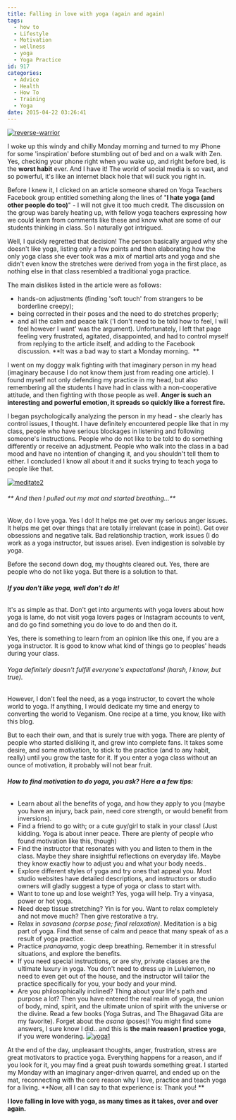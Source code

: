 ```yaml
---
title: Falling in love with yoga (again and again)
tags:
  - how to
  - Lifestyle
  - Motivation
  - wellness
  - yoga
  - Yoga Practice
id: 917
categories:
  - Advice
  - Health
  - How To
  - Training
  - Yoga
date: 2015-04-22 03:26:41
---
```


[![reverse-warrior](http://girlintheraw.com/wp-content/uploads/2015/04/reverse-warrior.jpg)](http://girlintheraw.com/wp-content/uploads/2015/04/reverse-warrior.jpg)

I woke up this windy and chilly Monday morning and turned to my iPhone for some 'inspiration' before stumbling out of bed and on a walk with Zen. Yes, checking your phone right when you wake up, and right before bed, is the **worst habit** ever. And I have it! The world of social media is so vast, and so powerful, it's like an internet black hole that will suck you right in.

Before I knew it, I clicked on an article someone shared on Yoga Teachers Facebook group entitled something along the lines of "**I hate yoga (and other people do too)**" - I will not give it too much credit. The discussion on the group was barely heating up, with fellow yoga teachers expressing how we could learn from comments like these and know what are some of our students thinking in class. So I naturally got intrigued.

Well, I quickly regretted that decision! The person basically argued why she doesn't like yoga, listing only a few points and then elaborating how the only yoga class she ever took was a mix of martial arts and yoga and she didn't even know the stretches were derived from yoga in the first place, as nothing else in that class resembled a traditional yoga practice.

The main dislikes listed in the article were as follows:

*   hands-on adjustments (finding 'soft touch' from strangers to be borderline creepy);
*   being corrected in their poses and the need to do stretches properly;
*   and all the calm and peace talk ('I don't need to be told how to feel, I will feel however I want' was the argument).
Unfortunately, I left that page feeling very frustrated, agitated, disappointed, and had to control myself from replying to the article itself, and adding to the Facebook discussion. **It was a bad way to start a Monday morning.  **

I went on my doggy walk fighting with that imaginary person in my head (imaginary because I do not know them just from reading one article). I found myself not only defending my practice in my head, but also remembering all the students I have had in class with a non-cooperative attitude, and then fighting with those people as well. **Anger is such an interesting and powerful emotion, it spreads so quickly like a forrest fire.**

I began psychologically analyzing the person in my head - she clearly has control issues, I thought. I have definitely encountered people like that in my class, people who have serious blockages in listening and following someone's instructions. People who do not like to be told to do something differently or receive an adjustment. People who walk into the class in a bad mood and have no intention of changing it, and you shouldn't tell them to either. I concluded I know all about it and it sucks trying to teach yoga to people like that.

[![meditate2](http://girlintheraw.com/wp-content/uploads/2015/04/meditate2.jpg)](http://girlintheraw.com/wp-content/uploads/2015/04/meditate2.jpg)

###### ** And then I pulled out my mat and started breathing...**

Wow, do I love yoga. Yes I do! It helps me get over my serious anger issues. It helps me get over things that are totally irrelevant (case in point). Get over obsessions and negative talk. Bad relationship traction, work issues (I do work as a yoga instructor, but issues arise). Even indigestion is solvable by yoga.

Before the second down dog, my thoughts cleared out. Yes, there are people who do not like yoga. But there is a solution to that.

###### **If you don't like yoga, well don't do it!**

It's as simple as that. Don't get into arguments with yoga lovers about how yoga is lame, do not visit yoga lovers pages or Instagram accounts to vent, and do go find something you do love to do and then do it.

Yes, there is something to learn from an opinion like this one, if you are a yoga instructor. It is good to know what kind of things go to peoples' heads during your class.

###### Yoga definitely doesn't fulfill everyone's expectations! (harsh, I know, but true).

However, I don't feel the need, as a yoga instructor, to covert the whole world to yoga. If anything, I would dedicate my time and energy to converting the world to Veganism. One recipe at a time, you know, like with this blog.

But to each their own, and that is surely true with yoga. There are plenty of people who started disliking it, and grew into complete fans. It takes some desire, and some motivation, to stick to the practice (and to any habit, really) until you grow the taste for it. If you enter a yoga class without an ounce of motivation, it probably will not bear fruit.

###### **How to find motivation to do yoga, you ask? Here a a few tips:**

*   Learn about all the benefits of yoga, and how they apply to you (maybe you have an injury, back pain, need core strength, or would benefit from inversions).
*   Find a friend to go with; or a cute guy/girl to stalk in your class! (Just kidding. Yoga is about inner peace. There are plenty of people who found motivation like this, though)
*   Find the instructor that resonates with you and listen to them in the class. Maybe they share insightful reflections on everyday life. Maybe they know exactly how to adjust you and what your body needs..
*   Explore different styles of yoga and try ones that appeal you. Most studio websites have detailed descriptions, and instructors or studio owners will gladly suggest a type of yoga or class to start with.
*   Want to tone up and lose weight? Yes, yoga will help. Try a vinyasa, power or hot yoga.
*   Need deep tissue stretching? Yin is for you. Want to relax completely and not move much? Then give restorative a try.
*   Relax in _savasana (corpse pose; final relaxation)_. Meditation is a big part of yoga. Find that sense of calm and peace that many speak of as a result of yoga practice.
*   Practice _pranayama_, yogic deep breathing. Remember it in stressful situations, and explore the benefits.
*   If you need special instructions, or are shy, private classes are the ultimate luxury in yoga. You don't need to dress up in Lululemon, no need to even get out of the house, and the instructor will tailor the practice specifically for you, your body and your mind.
*   Are you philosophically inclined? Thing about your life's path and purpose a lot? Then you have entered the real realm of yoga, the union of body, mind, spirit, and the ultimate union of spirit with the universe or the divine. Read a few books (Yoga Sutras, and The Bhagavad Gita are my favorite). Forget about the _asana_ (poses)! You might find some answers, I sure know I did.. and this is **the main reason I practice yoga**, if you were wondering.
[![yoga1](http://girlintheraw.com/wp-content/uploads/2015/04/yoga1.jpg)](http://girlintheraw.com/wp-content/uploads/2015/04/yoga1.jpg)

At the end of the day, unpleasant thoughts, anger, frustration, stress are great motivators to practice yoga. Everything happens for a reason, and if you look for it, you may find a great push towards something great. I started my Monday with an imaginary anger-driven quarrel, and ended up on the mat, reconnecting with the core reason why I love, practice and teach yoga for a living. **Now, all I can say to that experience is: Thank you! **

**I love falling in love with yoga, as many times as it takes, over and over again.**